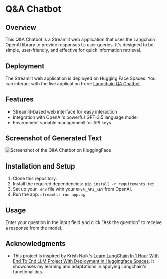 # Q&A Chatbot

## Overview
This Q&A Chatbot is a Streamlit web application that uses the Langchain OpenAI library to provide responses to user queries. It's designed to be simple, user-friendly, and effective for quick information retrieval.

## Deployment
The Streamlit web application is deployed on Hugging Face Spaces. You can interact with the live application here: [Langchain QA Chatbot](https://huggingface.co/spaces/roselynnlcc/Langchain_QA_Chatbot).

## Features
- Streamlit-based web interface for easy interaction
- Integration with OpenAI's powerful GPT-3.5 language model
- Environment variable management for API keys

## Screenshot of Generated Text
![Screenshot of the Q&A Chatbot on HuggingFace](images/huggingFace_deployment_screenshot.png)

## Installation and Setup
1. Clone this repository.
2. Install the required dependencies:
`pip install -r requirements.txt`
3. Set up your `.env` file with your `OPEN_API_KEY` from OpenAI.
4. Run the app:
`streamlit run app.py`


## Usage
Enter your question in the input field and click "Ask the question" to receive a response from the model.

## Acknowledgments
- This project is inspired by Krish Naik's [Learn LangChain In 1 Hour With End To End LLM Project With Deployment In Huggingface Spaces](https://youtu.be/qMIM7dECAkc?si=UwM2Q7ahLFw_Ch8A). It showcases my learning and adaptations in applying Langchain's functionalities.
